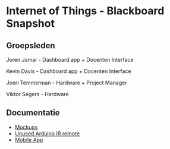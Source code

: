 # Internet of Things - Blackboard Snapshot

## Groepsleden

Joren Jamar - Dashboard app + Docenten Interface

Kevin Davis - Dashboard app + Docenten Interface

Joeri Temmerman - Hardware + Project Manager

Viktor Segers - Hardware


## Documentatie

- [Mockups](./doc/mockups)
- [Unused Arduino IR remote](./src/Controller)
- [Mobile App]()
